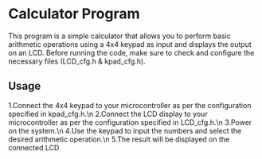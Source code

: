 # Calculator Program
This program is a simple calculator that allows you to perform basic arithmetic operations using a 4x4 keypad as input and displays the output on an LCD. Before running the code, make sure to check and configure the necessary files (LCD_cfg.h & kpad_cfg.h).

## Usage
1.Connect the 4x4 keypad to your microcontroller as per the configuration specified in kpad_cfg.h.\n
2.Connect the LCD display to your microcontroller as per the configuration specified in LCD_cfg.h.\n
3.Power on the system.\n
4.Use the keypad to input the numbers and select the desired arithmetic operation.\n
5.The result will be displayed on the connected LCD
